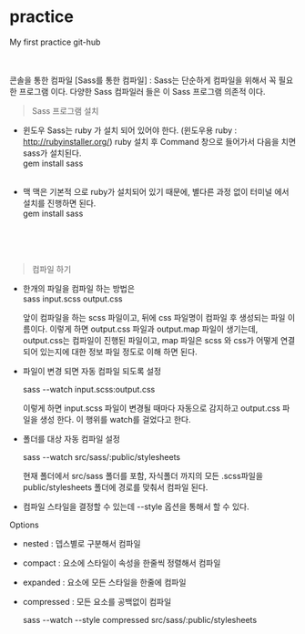 # practice
My first practice git-hub
<br><br><br>

콘솔을 통한 컴파일
[Sass를 통한 컴파일]
: Sass는 단순하게 컴파일을 위해서 꼭 필요한 프로그램 이다. 다양한 Sass 컴파일러 들은 이 Sass 프로그램 의존적 이다.

> Sass 프로그램 설치

- 윈도우
Sass는 ruby 가 설치 되어 있어야 한다. (윈도우용 ruby : http://rubyinstaller.org/)
ruby 설치 후 Command 창으로 들어가서 다음을 치면 sass가 설치된다.<br>
    gem install sass
<br><br>

- 맥
맥은 기본적 으로 ruby가 설치되어 있기 때문에, 별다른 과정 없이 터미널 에서 설치를 진행하면 된다.<br>
    gem install sass
<br><br>

<br><br>
> 컴파일 하기

- 한개의 파일을 컴파일 하는 방법은<br>
    sass input.scss output.css

    앞이 컴파일을 하는 scss 파일이고, 뒤에 css 파일명이 컴파일 후 생성되는 파일 이름이다.
    이렇게 하면 output.css 파일과 output.map 파일이 생기는데, output.css는 컴파일이 진행된 파일이고, map 파일은 scss 와 css가 어떻게 연결 되어 있는지에 대한 정보 파일 정도로 이해 하면 된다.



- 파일이 변경 되면 자동 컴파일 되도록 설정

    sass --watch input.scss:output.css

    이렇게 하면 input.scss 파일이 변경될 때마다 자동으로 감지하고 output.css 파일을 생성 한다.
    이 행위를 watch를 걸었다고 한다.
    
- 폴더를 대상 자동 컴파일 설정

    sass --watch src/sass/:public/stylesheets

    현재 폴더에서 src/sass 폴더를 포함, 자식폴더 까지의 모든 .scss파일을 public/stylesheets 폴더에 경로를 맞춰서 컴파일 된다.

- 컴파일 스타일을 결정할 수 있는데 --style 옵션을 통해서 할 수 있다.

Options
* nested : 뎁스별로 구분해서 컴파일
* compact : 요소에 스타일이 속성을 한줄씩 정렬해서 컴파일
* expanded : 요소에 모든 스타일을 한줄에 컴파일
* compressed : 모든 요소를 공백없이 컴파일

    sass --watch --style compressed src/sass/:public/stylesheets
